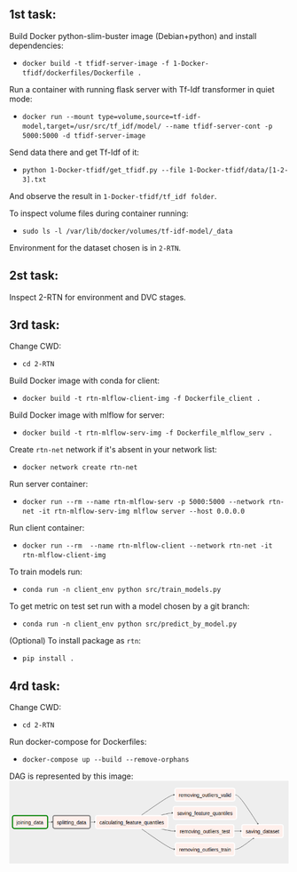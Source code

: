 ## 1st task:

Build Docker python-slim-buster image (Debian+python) and install dependencies:
* `docker build -t tfidf-server-image -f 1-Docker-tfidf/dockerfiles/Dockerfile .`

Run a container with running flask server with Tf-Idf transformer in quiet mode:
* `docker run --mount type=volume,source=tf-idf-model,target=/usr/src/tf_idf/model/ --name tfidf-server-cont -p 5000:5000 -d tfidf-server-image`

Send data there and get Tf-Idf of it:
* `python 1-Docker-tfidf/get_tfidf.py --file 1-Docker-tfidf/data/[1-2-3].txt`

And observe the result in `1-Docker-tfidf/tf_idf folder`. 

To inspect volume files during container running:
* `sudo ls -l /var/lib/docker/volumes/tf-idf-model/_data`

Environment for the dataset chosen is in `2-RTN`.

## 2st task:
Inspect 2-RTN for environment and DVC stages. 


## 3rd task:

Change CWD:
* `cd 2-RTN`

Build Docker image with conda for client:
* `docker build -t rtn-mlflow-client-img -f Dockerfile_client .`

Build Docker image with mlflow for server:
* `docker build -t rtn-mlflow-serv-img -f Dockerfile_mlflow_serv .`

Create `rtn-net` network if it's absent in your network list:
* `docker network create rtn-net`

Run server container:
* `docker run --rm --name rtn-mlflow-serv -p 5000:5000 --network rtn-net -it rtn-mlflow-serv-img mlflow server --host 0.0.0.0`

Run client container:
* `docker run --rm  --name rtn-mlflow-client --network rtn-net -it rtn-mlflow-client-img`

To train models run:
* `conda run -n client_env python src/train_models.py`

To get metric on test set run with a model chosen by a git branch:
* `conda run -n client_env python src/predict_by_model.py`

(Optional) To install package as `rtn`:
* `pip install .`


## 4rd task:

Change CWD:
* `cd 2-RTN`

Run docker-compose for Dockerfiles:
* `docker-compose up --build --remove-orphans`

DAG is represented by this image:
![alt text](https://github.com/Gagampy/ML-eng/blob/mlflow_lasso/2-RTN/airflow/DAG_pipeline.png?raw=true)
